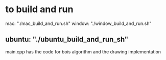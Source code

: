 # to build and run
mac: "./mac_build_and_run.sh"
window: "./window_build_and_run.sh"      
## ubuntu: "./ubuntu_build_and_run_sh"

main.cpp has the code for bois algorithm and the drawing implementation
